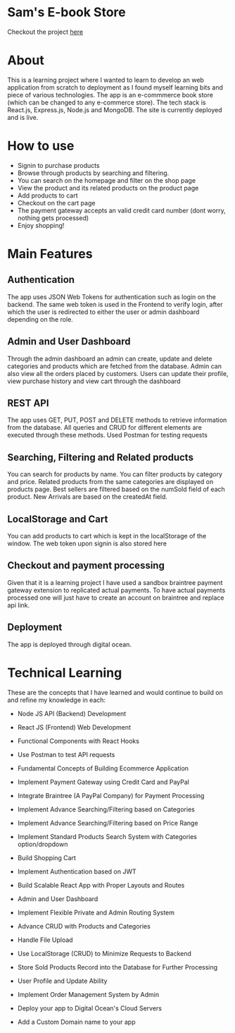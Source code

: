 # Sam's E-book Store

Checkout the project [here](http://samraaj.xyz/)

# About
This is a learning project where I wanted to learn to develop an web application from scratch to deployment as I found myself learning bits and piece of various technologies. The app is an e-commmerce book store (which can be changed to any e-commerce store). The tech stack is React.js, Express.js, Node.js and MongoDB. The site is currently deployed and is live. 


# How to use

- Signin to purchase products
- Browse through products by searching and filtering. 
- You can search on the homepage and filter on the shop page
- View the product and its related products on the product page
- Add products to cart
- Checkout on the cart page
- The payment gateway accepts an valid credit card number (dont worry, nothing gets processed)
- Enjoy shopping!


# Main Features

## Authentication

The app uses JSON Web Tokens for authentication such as login on the backend. The same web token is used in the Frontend to verify login, after which the user is redirected to either the user or admin dashboard depending on the role. 



## Admin and User Dashboard
Through the admin dashboard an admin can create, update and delete categories and products which are fetched from the database. Admin can also view all the orders placed by customers. Users can update their profile, view purchase history and view cart through the dashboard

## REST API

The app uses GET, PUT, POST and DELETE methods to retrieve information from the database. All queries and CRUD for different elements are executed through these methods. Used Postman for testing requests

## Searching, Filtering and Related products
You can search for products by name. You can filter products by category and price. Related products from the same categories are displayed on products page. Best sellers are filtered based on the numSold field of each product. New Arrivals are based on the createdAt field.


## LocalStorage and Cart
You can add products to cart which is kept in the localStorage of the window. The web token upon signin is also stored here

## Checkout and payment processing 

Given that it is a learning project I have used a sandbox braintree payment gateway extension to replicated actual payments. To have actual payments processed one will just have to create an account on braintree and replace api link.

## Deployment

The app is deployed through digital ocean. 






# Technical Learning

These are the concepts that I have learned and would continue to build on and refine my knowledge in each: 


-   Node JS API (Backend) Development
    
-   React JS (Frontend) Web Development
    
-   Functional Components with React Hooks
- Use Postman to test API requests
    
-   Fundamental Concepts of Building Ecommerce Application
    
-   Implement Payment Gateway using Credit Card and PayPal
    
-   Integrate Braintree (A PayPal Company) for Payment Processing
    
-   Implement Advance Searching/Filtering based on Categories
    
-   Implement Advance Searching/Filtering based on Price Range
    
-   Implement Standard Products Search System with Categories option/dropdown
    
-   Build Shopping Cart
    
-   Implement Authentication based on JWT
    
-   Build Scalable React App with Proper Layouts and Routes
    
-   Admin and User Dashboard
    
-   Implement Flexible Private and Admin Routing System
    
-   Advance CRUD with Products and Categories
    
-   Handle File Upload
    
-   Use LocalStorage (CRUD) to Minimize Requests to Backend
    
-   Store Sold Products Record into the Database for Further Processing
    
-   User Profile and Update Ability
    
-   Implement Order Management System by Admin
    
-   Deploy your app to Digital Ocean's Cloud Servers
    
-   Add a Custom Domain name to your app
    


